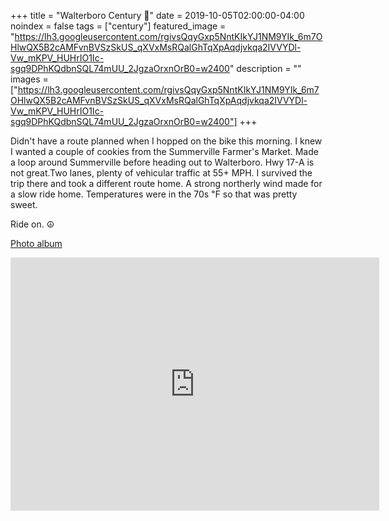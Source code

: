 +++
title =  "Walterboro Century 💯"
date = 2019-10-05T02:00:00-04:00
noindex = false
tags = ["century"]
featured_image = "https://lh3.googleusercontent.com/rgivsQqyGxp5NntKIkYJ1NM9YIk_6m7OHlwQX5B2cAMFvnBVSzSkUS_qXVxMsRQalGhTqXpAqdjvkqa2IVVYDl-Vw_mKPV_HUHrIO1Ic-sgq9DPhKQdbnSQL74mUU_2JgzaOrxnOrB0=w2400"
description = ""
images = ["https://lh3.googleusercontent.com/rgivsQqyGxp5NntKIkYJ1NM9YIk_6m7OHlwQX5B2cAMFvnBVSzSkUS_qXVxMsRQalGhTqXpAqdjvkqa2IVVYDl-Vw_mKPV_HUHrIO1Ic-sgq9DPhKQdbnSQL74mUU_2JgzaOrxnOrB0=w2400"]
+++

Didn't have a route planned when I hopped on the bike this morning. I knew I wanted a couple of cookies from the Summerville Farmer's Market. Made a loop around Summerville before heading out to Walterboro. Hwy 17-A is not great.Two lanes, plenty of vehicular traffic at 55+ MPH. I survived the trip there and took a different route home. A strong northerly wind made for a slow ride home. Temperatures were in the 70s ℉ so that was pretty sweet.

Ride on. ☮

[Photo album](https://photos.app.goo.gl/5tiJq7PfAfW4Zkxq7)

<iframe height='405' width='590' frameborder='0' allowtransparency='true' scrolling='no' src='https://www.strava.com/activities/2765461112/embed/475eb3dac5b2716b803eafa32c52950b5be06e9f'></iframe>
